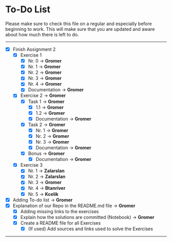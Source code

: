 # To-Do List

Please make sure to check this file on a regular and especially before beginning to work. This will make sure that you are updated and aware about how much there is left to do.
___

- [X] Finish Assignment 2
  - [X] Exercise 1
    - [X] Nr. 0 &rarr; **Gromer**
    - [X] Nr. 1 &rarr; **Gromer**
    - [X] Nr. 2 &rarr; **Gromer**
    - [X] Nr. 3 &rarr; **Gromer**
    - [X] Nr. 4 &rarr; **Gromer**
    - [X] Documentation &rarr; **Gromer**
  - [X] Exercise 2 &rarr; **Gromer**
    - [X] Task 1 &rarr; **Gromer**
      - [X] 1.1 &rarr; **Gromer**
      - [X] 1.2 &rarr; **Gromer**
      - [X] Documentation &rarr; **Gromer**
    - [X] Task 2 &rarr; **Gromer**
      - [X] Nr. 1 &rarr; **Gromer**
      - [X] Nr. 2 &rarr; **Gromer**
      - [X] Nr. 3 &rarr; **Gromer**
      - [X] Documentation &rarr; **Gromer**
    - [X] Bonus &rarr; **Gromer**
      - [X] Documentation &rarr; **Gromer**
  - [X] Exercise 3
    - [X] Nr. 1 &rarr; **Zalarslan**
    - [X] Nr. 2 &rarr; **Zalarslan**
    - [X] Nr. 3 &rarr; **Gromer**
    - [X] Nr. 4 &rarr; **Btanriver**
    - [X] Nr. 5 &rarr; **Kcelik**
- [x] Adding To-do list &rarr; **Gromer**
- [X] Explanation of our Repo in the README.md file &rarr; **Gromer**
  - [X] Adding missing links to the exercises
  - [X] Explain how the solutions are committed (Notebook) &rarr; **Gromer**
  - [X] Create a README file for all Exercises
    - [X] (If used) Add sources and links used to solve the Exercises

___
